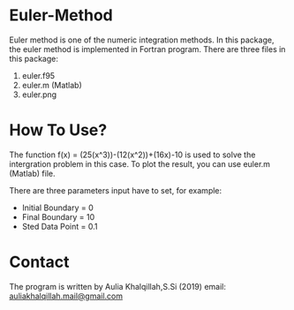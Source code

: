 # Euler-Method
Euler method is one of the numeric integration methods. In this package, the euler method is implemented in Fortran program. There are three files in this package:
  1. euler.f95
  2. euler.m (Matlab)
  3. euler.png
# How To Use?
The function f(x) = (25(x^3))-(12(x^2))+(16x)-10 is used to solve the intergration problem in this case. To plot the result, you can use euler.m (Matlab) file.

There are three parameters input have to set, for example:
  - Initial Boundary = 0
  - Final Boundary = 10
  - Sted Data Point = 0.1
# Contact
The program is written by Aulia Khalqillah,S.Si (2019)
email: auliakhalqillah.mail@gmail.com
